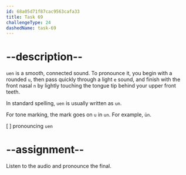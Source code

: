 ```yaml
---
id: 68a05d71f87cac9563cafa33
title: Task 69
challengeType: 24
dashedName: task-69
---
```


<!--SPEAKING-->

<!-- (Audio) A: uen -->

# --description--

`uen` is a smooth, connected sound. To pronounce it, you begin with a rounded `u`, then pass quickly through a light `e` sound, and finish with the front nasal `n` by lightly touching the tongue tip behind your upper front teeth.

In standard spelling, `uen` is usually written as `un`.

For tone marking, the mark goes on `u` in `un`. For example, `ūn`.

[ ] pronouncing `uen`

# --assignment--

Listen to the audio and pronounce the final.
